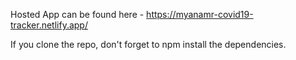 Hosted App can be found here -
https://myanamr-covid19-tracker.netlify.app/

If you clone the repo, don't forget to npm install the dependencies.
